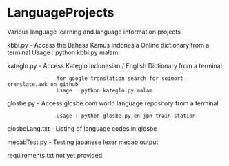

LanguageProjects
================

Various language learning and  language information projects


kbbi.py           - Access the Bahasa Kamus Indonesia Online dictionary from a terminal
                    Usage : python kbbi.py malam 

kateglo.py        - Access Kateglo Indonesian / English Dictionary  from a terminal

                    for google translation search for soimort translate.awk on github
                    Usage : python kateglo.py malam

glosbe.py         - Access glosbe.com world language repository from a terminal

                    Usage : python glosbe.py en jpn train station
              
glosbeLang.txt    - Listing of language codes in glosbe    


mecabTest.py      - Testing japanese lexer mecab output



requirements.txt   not yet provided



